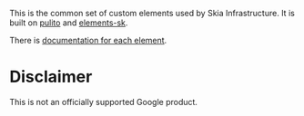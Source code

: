 This is the common set of custom elements used by Skia Infrastructure.
It is built on [pulito](https://www.npmjs.com/package/pulito) and [elements-sk](https://www.npmjs.com/package/elements-sk).

There is [documentation for each element](https://jsdoc.skia.org).

Disclaimer
==========

This is not an officially supported Google product.
